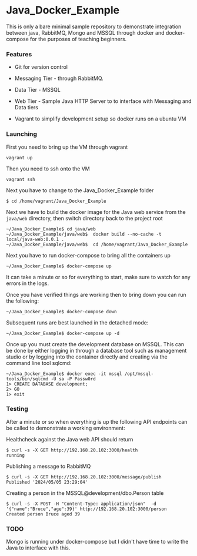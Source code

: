 # Java_Docker_Example 

This is only a bare minimal sample repository to demonstrate integration between java, RabbitMQ, Mongo and MSSQL through docker and docker-compose for the purposes of teaching beginners.

### Features

* Git for version control

* Messaging Tier - through RabbitMQ. 

* Data Tier - MSSQL

* Web Tier - Sample Java HTTP Server to to interface with Messaging and Data tiers

* Vagrant to simplify development setup so docker runs on a ubuntu VM

### Launching

First you need to bring up the VM through vagrant
```
vagrant up
```

Then you need to ssh onto the VM
```
vagrant ssh
```

Next you have to change to the Java_Docker_Example folder
```
$ cd /home/vagrant/Java_Docker_Example
```

Next we have to build the docker image for the Java web service from the `java/web` directory, then switch directory back to the project root
```
~/Java_Docker_Example$ cd java/web
~/Java_Docker_Example/java/web$  docker build --no-cache -t local/java-web:0.0.1 .
~/Java_Docker_Example/java/web$  cd /home/vagrant/Java_Docker_Example
```

Next you have to run docker-compose to bring all the containers up
```
~/Java_Docker_Example$ docker-compose up
```

It can take a minute or so for everything to start, make sure to watch for any errors in the logs.

Once you have verified things are working then to bring down you can run the following:
```
~/Java_Docker_Example$ docker-compose down
```

Subsequent runs are best launched in the detached mode:
```
~/Java_Docker_Example$ docker-compose up -d
```

Once up you must create the development database on MSSQL. This can be done by either logging in through a database tool such as management studio or by logging into the container directly and creating via the command line tool sqlcmd:

```
~/Java_Docker_Example$ docker exec -it mssql /opt/mssql-tools/bin/sqlcmd -U sa -P Passw0rd
1> CREATE DATABASE development;
2> GO
1> exit
```

### Testing 

After a minute or so when everything is up the following API endpoints can be called to demonstrate a working environment:

Healthcheck against the Java web API should return
```
$ curl -s -X GET http://192.168.20.102:3000/health
running
```

Publishing a message to RabbitMQ
```
$ curl -s -X GET http://192.168.20.102:3000/message/publish
Published '2024/05/05 23:29:04'
```

Creating a person in the MSSQL@development/dbo.Person table 
```
$ curl -s -X POST -H "Content-Type: application/json"  -d '{"name":"Bruce","age":39}' http://192.168.20.102:3000/person
Created person Bruce aged 39
```

### TODO 
Mongo is running under docker-compose but I didn't have time to write the Java to interface with this.
